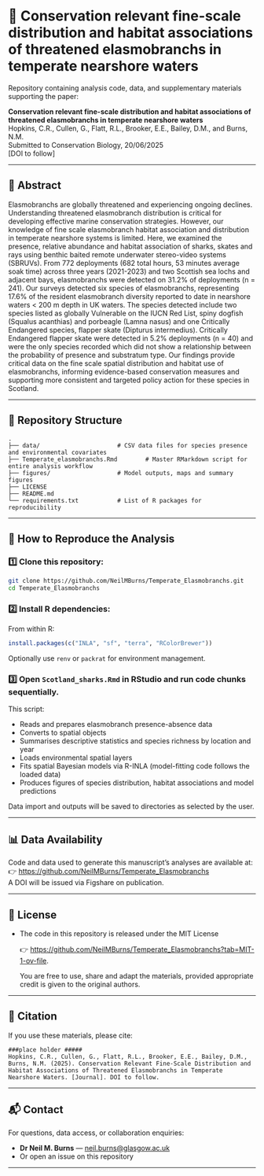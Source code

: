 # 📄 Conservation relevant fine-scale distribution and habitat associations of threatened elasmobranchs in temperate nearshore waters

Repository containing analysis code, data, and supplementary materials supporting the paper:


**Conservation relevant fine-scale distribution and habitat associations of threatened elasmobranchs in temperate nearshore waters**  
Hopkins, C.R., Cullen, G., Flatt, R.L., Brooker, E.E., Bailey, D.M., and Burns, N.M.  
Submitted to Conservation Biology, 20/06/2025  
[DOI to follow]

---

## 📑 Abstract

Elasmobranchs are globally threatened and experiencing ongoing declines. Understanding threatened elasmobranch distribution is critical for developing effective marine conservation strategies. However, our knowledge of fine scale elasmobranch habitat association and distribution in temperate nearshore systems is limited. Here, we examined the presence, relative abundance and habitat association of sharks, skates and rays using benthic baited remote underwater stereo-video systems (SBRUVs). From 772 deployments (682 total hours, 53 minutes average soak time) across three years (2021-2023) and two Scottish sea lochs and adjacent bays, elasmobranchs were detected on 31.2% of deployments (n = 241). Our surveys detected six species of elasmobranchs, representing 17.6% of the resident elasmobranch diversity reported to date in nearshore waters < 200 m depth in UK waters. The species detected include two species listed as globally Vulnerable on the IUCN Red List, spiny dogfish (Squalus acanthias) and porbeagle (Lamna nasus) and one Critically Endangered species, flapper skate (Dipturus intermedius). Critically Endangered flapper skate were detected in 5.2% deployments (n = 40) and were the only species recorded which did not show a relationship between the probability of presence and substratum type. Our findings provide critical data on the fine scale spatial distribution and habitat use of elasmobranchs, informing evidence-based conservation measures and supporting more consistent and targeted policy action for these species in Scotland.

---

## 📂 Repository Structure

```
.
├── data/                      # CSV data files for species presence and environmental covariates
├── Temperate_elasmobranchs.Rmd        # Master RMarkdown script for entire analysis workflow
├── figures/                   # Model outputs, maps and summary figures
├── LICENSE
├── README.md
└── requirements.txt           # List of R packages for reproducibility
```

---

## 📝 How to Reproduce the Analysis

### 1️⃣ Clone this repository:
```bash
git clone https://github.com/NeilMBurns/Temperate_Elasmobranchs.git
cd Temperate_Elasmobranchs
```

### 2️⃣ Install R dependencies:
From within R:
```R
install.packages(c("INLA", "sf", "terra", "RColorBrewer"))
```

Optionally use `renv` or `packrat` for environment management.

### 3️⃣ Open `Scotland_sharks.Rmd` in RStudio and run code chunks sequentially.

This script:
- Reads and prepares elasmobranch presence-absence data
- Converts to spatial objects
- Summarises descriptive statistics and species richness by location and year
- Loads environmental spatial layers
- Fits spatial Bayesian models via R-INLA (model-fitting code follows the loaded data)
- Produces figures of species distribution, habitat associations and model predictions

Data import and outputs will be saved to directories as selected by the user.

---

## 📊 Data Availability

Code and data used to generate this manuscript’s analyses are available at:  
👉 https://github.com/NeilMBurns/Temperate_Elasmobranchs  
  A DOI will be issued via Figshare on publication.

---

## 📄 License

- The code in this repository is released under the MIT License
  
  👉  https://github.com/NeilMBurns/Temperate_Elasmobranchs?tab=MIT-1-ov-file.
  
  You are free to use, share and adapt the materials, provided appropriate credit is given to the original authors.
---

## 📣 Citation

If you use these materials, please cite:

```
###place holder #####
Hopkins, C.R., Cullen, G., Flatt, R.L., Brooker, E.E., Bailey, D.M., Burns, N.M. (2025). Conservation Relevant Fine-Scale Distribution and Habitat Associations of Threatened Elasmobranchs in Temperate Nearshore Waters. [Journal]. DOI to follow.
```

---

## 📬 Contact

For questions, data access, or collaboration enquiries:

- **Dr Neil M. Burns** — neil.burns@glasgow.ac.uk
- Or open an issue on this repository

---
